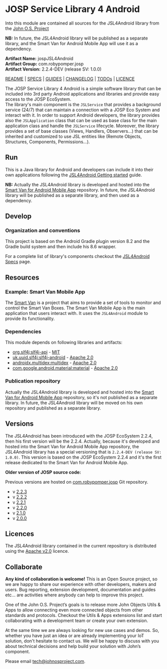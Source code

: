 # JOSP Service Library 4 Android

Into this module are contained all sources for the JSL4Android library from the
[John O.S. Project](https://www.johnosproject.com)

**NB:** In future, the JSL4Android library will be published as a separate
library, and the Smart Van for Android Mobile App will use it as a dependency.

**Artifact Name:** jospJSL4Android<br />
**Artifact Group:** com.robypomper.josp<br />
**Artifact Version:** 2.2.4-DEV (release SV: 1.0.0)

[README](README.md) | [SPECS](docs/specs.md) | [GUIDES](docs/guides.md) | [CHANGELOG](CHANGELOG.md) | [TODOs](TODOs.md) | [LICENCE](LICENCE.md)

The JOSP Service Library 4 Android is a simple software library that can be included into
3rd party Android applications and libraries and provide easy access to the JOSP EcoSystem.<br/>
The library's main component is the `JSLService` that provides a background
service (24/7) that can maintain a connection with a JOSP Eco System and
interact with it. In order to support Android developers, the library provides
also the `JSLApplication` class that can be used as base class for the main
application class and handle the `JSLService` lifecycle.
Moreover, the library provides a set of base classes (Views, Handlers, Observers...)
that can be inherited and customized to use JSL entities like (Remote Objects,
Structures, Components, Permissions...).


## Run

This is a Java library for Android and developers can include it into their own
applications following the [JSL4Android Getting started](docs/jsl4android_getting_started.md)
guide.

**NB:** Actually the JSL4Android library is developed and hosted into the
[Smart Van for Android Mobile App](https://github.com/Smart-Van-2-0/com.robypomper.smartvan.app.android)
repository. In future, the JSL4Android library will be published as a separate
library, and then used as a dependency.


## Develop

### Organization and conventions

This project is based on the Android Gradle plugin version 8.2 and the Gradle
build system and then include his 8.6 wrapper.

For a complete list of library's components checkout the [JSL4Android Specs](docs/specs.md)
page.


## Resources

### Example: Smart Van Mobile App

The [Smart Van](https://smartvan.johnosproject.org) is a project that aims to
provide a set of tools to monitor and control the Smart Van Boxes. The Smart Van
Mobile App is the main application that users interact with. It uses the
`JSL4Android` module to provide its functionality.

### Dependencies

This module depends on following libraries and artifacts:

* [org.slf4j:slf4j-api](https://www.slf4j.org/) - [MIT](https://www.slf4j.org/license.html)
* [uk.uuid.slf4j:slf4j-android](https://github.com/nomis/slf4j-android) - [Apache 2.0](https://www.apache.org/licenses/LICENSE-2.0)
* [androidx.multidex:multidex](https://developer.android.com/jetpack/androidx/releases/multidex) - [Apache 2.0](https://www.apache.org/licenses/LICENSE-2.0)
* [com.google.android.material:material](https://developer.android.com/reference/com/google/android/material/packages) - [Apache 2.0](https://www.apache.org/licenses/LICENSE-2.0)

### Publication repository

Actually the JSL4Android library is developed and hosted into the
[Smart Van for Android Mobile App](https://github.com/Smart-Van-2-0/com.robypomper.smartvan.app.android)
repository, so it's not published as a separate library. In future, the
JSL4Android library will be moved on his own repository and published as a
separate library.


## Versions

The JSL4Android has been introduced with the JOSP EcoSystem 2.2.4, then his first
version will be the 2.2.4.
Actually, because it's developed and hosted into the Smart Van for Android Mobile
App repository, the JSL4Android library has a special versioning that is
`2.2.4-DEV (release SV: 1.0.0)`. This version is based on the JOSP EcoSystem
2.2.4 and it's the first release dedicated to the Smart Van for Android Mobile App.

**Older version of JOSP source code:**

Previous versions are hosted on [com.robypomper.josp]() Git repository.

* v [2.2.3](https://bitbucket.org/johnosproject_shared/com.robypomper.josp/src/2.2.3/)
* v [2.2.2](https://bitbucket.org/johnosproject_shared/com.robypomper.josp/src/2.2.2/)
* v [2.2.1](https://bitbucket.org/johnosproject_shared/com.robypomper.josp/src/2.2.1/)
* v [2.2.0](https://bitbucket.org/johnosproject_shared/com.robypomper.josp/src/2.2.0/)
* v [2.1.0](https://bitbucket.org/johnosproject_shared/com.robypomper.josp/src/2.1.0/)
* v [2.0.0](https://bitbucket.org/johnosproject_shared/com.robypomper.josp/src/2.0.0/)


## Licences

The JSL4Android library contained in the current repository is distributed using the
[Apache v2.0](LICENCE.md) licence.


## Collaborate

**Any kind of collaboration is welcome!** This is an Open Source project, so we
are happy to share our experience with other developers, makers and users. Bug
reporting, extension development, documentation and guides etc... are activities
where anybody can help to improve this project.

One of the John O.S. Project’s goals is to release more John Objects Utils & Apps
to allow connecting even more connected objects from other standards and protocols.
Checkout the Utils & Apps extensions list and start collaborating with a development
team or create your own extension.

At the same time we are always looking for new use cases and demos. So, whether
you have just an idea or are already implementing your IoT solution, don't
hesitate to contact us. We will be happy to discuss with you about technical
decisions and help build your solution with John’s component.

Please email [tech@johnosproject.com](mailto:tech@johnosproject.com).
